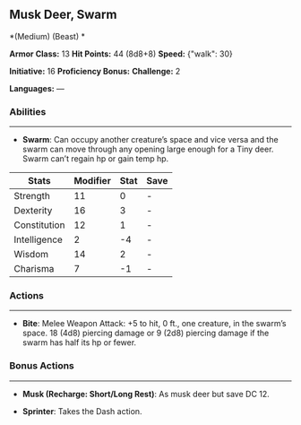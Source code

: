 ## Musk Deer, Swarm
*(Medium) (Beast) *

**Armor Class:** 13
**Hit Points:** 44 (8d8+8)
**Speed:** {"walk": 30}

**Initiative:** 16
**Proficiency Bonus:**
**Challenge:** 2

**Languages:** —

### Abilities
 --- 
- **Swarm**: Can occupy another creature’s space and vice versa and the swarm can move through any opening large enough for a Tiny deer. Swarm can’t regain hp or gain temp hp.



| Stats | Modifier | Stat | Save
| ---- | ---- | ---- | ---- |
| Strength | 11 | 0 | - |
| Dexterity | 16 | 3 | - |
| Constitution | 12 | 1 | - |
| Intelligence | 2 | -4 | - |
| Wisdom | 14 | 2 | - |
| Charisma | 7 | -1 | - |

### Actions
 --- 
- **Bite**: Melee Weapon Attack: +5 to hit, 0 ft., one creature, in the swarm’s space. 18 (4d8) piercing damage or 9 (2d8) piercing damage if the swarm has half its hp or fewer.

### Bonus Actions
 --- 
- **Musk (Recharge: Short/Long Rest)**: As musk deer but save DC 12.

- **Sprinter**: Takes the Dash action.

